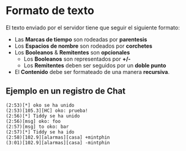 # Formato de texto

El texto enviado por el servidor tiene que seguir el siguiente formato:
+ Las **Marcas de tiempo** son rodeadas por **parentesis**
+ Los **Espacios de nombre** son rodeados por **corchetes**
+ Los **Booleanos** & **Remitentes** son **opcionales**
    + Los **Booleanos** son representados por **+/-**
    + Los **Remitentes** deben ser seguidos por un **doble punto**
+ El **Contenido** debe ser formateado de una manera **recursiva**.

## Ejemplo en un registro de Chat
```
(2:53)[*] oko se ha unido
(2:53)[105.3][HC] oko: prueba!
(2:56)[*] Tiddy se ha unido
(2:56)[msg] oko: foo
(2:57)[msg] to oko: bar
(2:57)[*] Tiddy se ha ido
(2:58)[102.9][alarmas][casa] +mintphin
(3:01)[102.9][alarmas][casa] -mintphin
```
